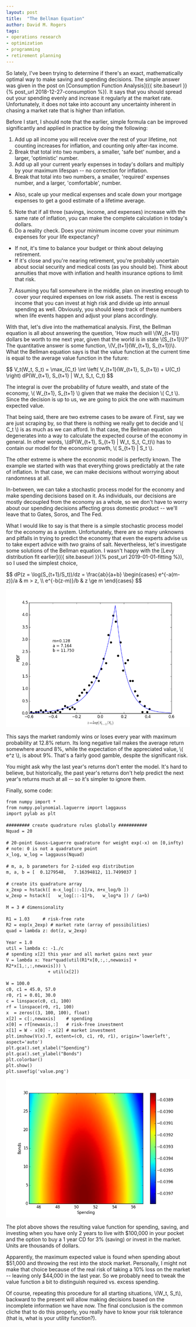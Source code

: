 ```yaml
---
layout: post
title:  "The Bellman Equation"
author: David M. Rogers
tags:
- operations research
- optimization
- programming
- retirement planning
---
```


  So lately, I've been trying to determine if there's an
exact, mathematically optimal way to make saving and spending
decisions.  The simple answer was given in the post on
[Consumption Function Analysis]({{ site.baseurl }}{% post_url 2018-12-27-consumption %}).  It says that you should spread out your spending evenly
and increase it regularly at the market rate.
Unfortunately, it does not take into account any
uncertainty inherent in chasing a market rate that is higher
than inflation.

  Before I start, I should note that the earlier, simple formula
can be improved significantly and applied in practice by doing the following:

1. Add up all income you will receive over the rest of your lifetime, not counting increases for inflation, and counting only after-tax income.
2. Break that total into two numbers, a smaller, 'safe bet' number, and a larger, 'optimistic' number.
3. Add up all your current yearly expenses in today's dollars and multiply by your maximum lifespan -- no correction for inflation.
4. Break that total into two numbers, a smaller, 'required' expenses number,
and a larger, 'comfortable', number.
  * Also, scale up your medical expenses and scale down your mortgage expenses to get a good estimate of a lifetime average.
5. Note that if all three (savings, income, and expenses) increase with the same rate of inflation, you can make the complete calculation in today's dollars.
6. Do a reality check.  Does your minimum income cover your minimum expenses for your life expectancy?
  * If not, it's time to balance your budget or think about delaying retirement.
  * If it's close and you're nearing retirement, you're probably uncertain about social security and medical costs (as you should be).  Think about annuities that move with inflation and health insurance options to limit that risk.
7. Assuming you fall somewhere in the middle, plan on investing enough to cover your required expenses on low risk assets.  The rest is excess income
that you can invest at high risk and divide up into annual spending as well.
Obviously, you should keep track of these numbers when life events happen and adjust your plans accordingly.

  With that, let's dive into the mathematical analysis.
First, the Bellman equation is all about answering the question,
'How much will \\\(W_{t+1}\\\) dollars be worth to me next year,
given that the world is in state \\\(S_{t+1}\\\)?'
The quantitative answer is some function, \\\(V_{t+1}(W_{t+1}, S_{t+1})\\\).
What the Bellman equation says is that the value function
at the current time is equal to the average value function
in the future:

<p>
$$
  V_t(W_t, S_t) = \max_{C_t} \int \left(
    V_{t+1}(W_{t+1}, S_{t+1}) + U(C_t)
  \right) dP(W_{t+1}, S_{t+1} | W_t, S_t, C_t)
$$
</p>

The integral is over the probability of future wealth,
and state of the economy, \\\( W_{t+1}, S_{t+1} \\\)
given that we make the decision \\\( C_t \\\).
Since the decision is up to us, we are going to pick
the one with maximum expected value.

That being said, there are two extreme cases to be aware
of.  First, say we are just scraping by, so that there is
nothing we really get to decide and \\\( C_t \\\)
is as much as we can afford.  In that case, the Bellman
equation degenerates into a way to calculate the expected
course of the economy in general.  In other words,
\\\(dP(W_{t+1}, S_{t+1} | W_t, S_t, C_t)\\\) has to
contain our model for the economic growth, \\\( S_{t+1} | S_t \\\).

The other extreme is where the economic model
is perfectly known.  The example we started with was
that everything grows predictably at the rate of inflation.
In that case, we can make decisions without worrying about
randomness at all.

In-between, we can take a stochastic process model for
the economy and make spending decisions based on it.
As individuals, our decisions are mostly decoupled from
the economy as a whole, so we don't have to worry about
our spending decisions affecting gross domestic product --
we'll leave that to Gates, Soros, and The Fed.

  What I would like to say is that there is a simple stochastic
process model for the economy as a system.
Unfortunately, there are so many unknowns
and pitfalls in trying to predict the economy that
even the experts advise us to take expert advice with *two* grains of salt.
Nevertheless, let's investigate some solutions of the Bellman
equation.  I wasn't happy with the [Levy distribution fit earlier]({{ site.baseurl }}{% post_url 2019-01-01-fitting %}), so I used the simplest choice,

<p>
$$
  dP(z = \log(S_{t+1}/S_t))/dz = \frac{ab}{a+b} \begin{cases}
  e^{-a(m-z)}/a & m > z, \\
  e^{-b(z-m)}/b & z \ge m
  \end{cases}
$$
</p>

![Fitting two exponentials to S&P500 yearly returns](/assets/images/sp500_2exp.png)

This says the market randomly wins or loses every year with maximum
probability at 12.8% return.
Its long negative tail makes the
average return somewhere around 8%, while the expectation of
the appreciated value, \\\( e^z \\\), is about 9%.
That's a fairly good gamble, despite the significant risk.

You might ask why the last year's returns don't enter the model.
It's hard to believe, but historically,
the past year's returns don't help predict the next year's returns
much at all -- so it's simpler to ignore them.

Finally, some code:

```
from numpy import *
from numpy.polynomial.laguerre import laggauss
import pylab as plt

######### create quadrature rules globally ###########
Nquad = 20

# 20-point Gauss-Laguerre quadrature for weight exp(-x) on [0,infty)
# note: 0 is not a quadrature point
x_log, w_log = laggauss(Nquad)

# m, a, b parameters for 2-sided exp distribution
m, a, b = [  0.1279548,   7.16394812, 11.7499037 ]

# create its quadrature array
x_2exp = hstack([ m-x_log[::-1]/a, m+x_log/b ])
w_2exp = hstack([   w_log[::-1]*b,   w_log*a ]) / (a+b)

M = 3 # dimensionality

R1 = 1.03     # risk-free rate
R2 = exp(x_2exp) # market rate (array of possibilities)
quad = lambda z: dot(z, w_2exp)

Year = 1.0
util = lambda c: -1./c
# spending x[2] this year and all market gains next year
V = lambda x: Year*quad(util(R1*x[0,:,:,newaxis] + R2*x[1,:,:,newaxis])) \
                + util(x[2])

W = 100.0
c0, c1 = 45.0, 57.0
r0, r1 = 0.01, 30.0
c = linspace(c0, c1, 100)
rf = linspace(r0, r1, 100)
x  = zeros((3, 100, 100), float)
x[2] = c[:,newaxis]    # spending
x[0] = rf[newaxis,:]   # risk-free investment
x[1] = W - x[0] - x[2] # market investment
plt.imshow(V(x).T, extent=(c0, c1, r0, r1), origin='lowerleft', aspect='auto')
plt.gca().set_xlabel("Spending")
plt.gca().set_ylabel("Bonds")
plt.colorbar()
plt.show()
plt.savefig('value.png')
```

![Value function](/assets/images/value.png)

The plot above shows the resulting value function for spending,
saving, and investing when you have only 2 years to live
with $100,000 in your pocket and the option to buy a 1 year
CD for 3% (saving) or invest in the market.  Units are
thousands of dollars.

Apparently, the maximum expected value is found when
spending about $51,000 and throwing the rest into
the stock market.  Personally, I might not make that choice
because of the real risk of taking a 10% loss
on the market -- leaving only $44,000 in the last year.
So we probably need to tweak the value function a bit
to distinguish required vs. excess spending.

Of course, repeating this procedure for all starting situations,
\\\(W_t, S_t\\\), backward to the present
will allow making decisions based on the incomplete information
we have now.  The final conclusion is the common cliche
that to do this properly, you really have to know your risk
tolerance (that is, what is your utility function?).


